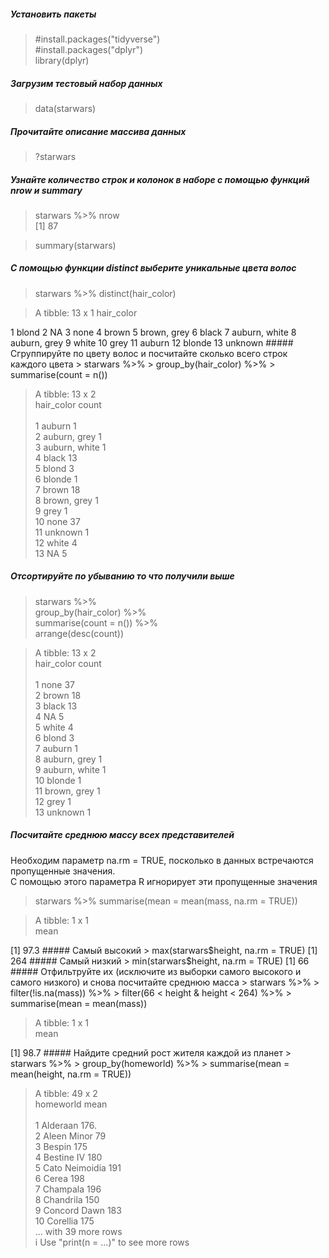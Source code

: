 ##### Установить пакеты
> #install.packages("tidyverse")  
> #install.packages("dplyr")  
> library(dplyr)  
##### Загрузим тестовый набор данных
> data(starwars)
##### Прочитайте описание массива данных
> ?starwars
##### Узнайте количество строк и колонок в наборе с помощью функций nrow и summary
> starwars %>% nrow  
[1] 87  

> summary(starwars)  
##### С помощью функции distinct выберите уникальные цвета волос
> starwars %>% distinct(hair_color)  

> A tibble: 13 x 1
   hair_color   
   <chr>        
 1 blond        
 2 NA           
 3 none         
 4 brown        
 5 brown, grey  
 6 black        
 7 auburn, white
 8 auburn, grey 
 9 white        
10 grey         
11 auburn       
12 blonde       
13 unknown      
##### Сгруппируйте по цвету волос и посчитайте сколько всего строк каждого цвета
> starwars %>%  
>   group_by(hair_color) %>%  
>   summarise(count = n())

> A tibble: 13 x 2  
   hair_color    count  
   <chr>         <int>   
 1 auburn            1   
 2 auburn, grey      1    
 3 auburn, white     1   
 4 black            13    
 5 blond             3    
 6 blonde            1    
 7 brown            18    
 8 brown, grey       1    
 9 grey              1    
10 none             37    
11 unknown           1    
12 white             4    
13 NA                5    
##### Отсортируйте по убыванию то что получили выше
> starwars %>%  
>   group_by(hair_color) %>%  
>   summarise(count = n()) %>%   
>   arrange(desc(count))

> A tibble: 13 x 2  
   hair_color    count  
   <chr>         <int>  
 1 none             37  
 2 brown            18  
 3 black            13  
 4 NA                5  
 5 white             4  
 6 blond             3  
 7 auburn            1  
 8 auburn, grey      1  
 9 auburn, white     1  
10 blonde            1  
11 brown, grey       1  
12 grey              1  
13 unknown           1  
##### Посчитайте среднюю массу всех представителей  
Необходим параметр na.rm = TRUE, посколько в данных встречаются пропущенные значения.  
С помощью этого параметра R игнорирует эти пропущенные значения
> starwars %>% summarise(mean = mean(mass, na.rm = TRUE))

> A tibble: 1 x 1  
   mean  
  <dbl> 
[1]  97.3  
##### Самый высокий
> max(starwars$height, na.rm = TRUE)  
[1] 264
##### Самый низкий
> min(starwars$height, na.rm = TRUE)  
[1] 66
##### Отфильтруйте их (исключите из выборки самого высокого и самого низкого) и снова посчитайте среднюю масса
> starwars %>%   
>   filter(!is.na(mass)) %>%  
>   filter(66 < height & height < 264) %>%  
>   summarise(mean = mean(mass))  

> A tibble: 1 x 1  
   mean  
  <dbl>  
[1]  98.7  
##### Найдите средний рост жителя каждой из планет
> starwars %>%   
>   group_by(homeworld) %>%  
>   summarise(mean = mean(height, na.rm = TRUE))  

> A tibble: 49 x 2  
   homeworld       mean  
   <chr>          <dbl>  
 1 Alderaan        176.  
 2 Aleen Minor      79   
 3 Bespin          175   
 4 Bestine IV      180   
 5 Cato Neimoidia  191   
 6 Cerea           198   
 7 Champala        196   
 8 Chandrila       150   
 9 Concord Dawn    183   
10 Corellia        175   
> ... with 39 more rows  
> i Use "print(n = ...)" to see more rows  
